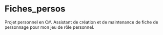 # Fiches_persos
Projet personnel en C#. Assistant de création et de maintenance de fiche de personnage pour mon jeu de rôle personnel.
